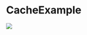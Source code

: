# CacheExample

 <img src="https://img.shields.io/badge/Swift-3178C6?style=flat&logo=Swift&logoColor=white"/>
